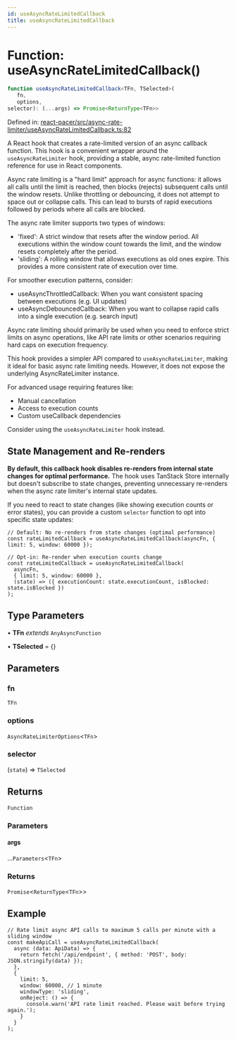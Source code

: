 ```yaml
---
id: useAsyncRateLimitedCallback
title: useAsyncRateLimitedCallback
---
```


<!-- DO NOT EDIT: this page is autogenerated from the type comments -->

# Function: useAsyncRateLimitedCallback()

```ts
function useAsyncRateLimitedCallback<TFn, TSelected>(
   fn, 
   options, 
selector): (...args) => Promise<ReturnType<TFn>>
```

Defined in: [react-pacer/src/async-rate-limiter/useAsyncRateLimitedCallback.ts:82](https://github.com/TanStack/pacer/blob/main/packages/react-pacer/src/async-rate-limiter/useAsyncRateLimitedCallback.ts#L82)

A React hook that creates a rate-limited version of an async callback function.
This hook is a convenient wrapper around the `useAsyncRateLimiter` hook,
providing a stable, async rate-limited function reference for use in React components.

Async rate limiting is a "hard limit" approach for async functions: it allows all calls
until the limit is reached, then blocks (rejects) subsequent calls until the window resets.
Unlike throttling or debouncing, it does not attempt to space out or collapse calls.
This can lead to bursts of rapid executions followed by periods where all calls are blocked.

The async rate limiter supports two types of windows:
- 'fixed': A strict window that resets after the window period. All executions within the window count
  towards the limit, and the window resets completely after the period.
- 'sliding': A rolling window that allows executions as old ones expire. This provides a more
  consistent rate of execution over time.

For smoother execution patterns, consider:
- useAsyncThrottledCallback: When you want consistent spacing between executions (e.g. UI updates)
- useAsyncDebouncedCallback: When you want to collapse rapid calls into a single execution (e.g. search input)

Async rate limiting should primarily be used when you need to enforce strict limits
on async operations, like API rate limits or other scenarios requiring hard caps
on execution frequency.

This hook provides a simpler API compared to `useAsyncRateLimiter`, making it ideal for basic
async rate limiting needs. However, it does not expose the underlying AsyncRateLimiter instance.

For advanced usage requiring features like:
- Manual cancellation
- Access to execution counts
- Custom useCallback dependencies

Consider using the `useAsyncRateLimiter` hook instead.

## State Management and Re-renders

**By default, this callback hook disables re-renders from internal state changes for optimal performance.**
The hook uses TanStack Store internally but doesn't subscribe to state changes, preventing
unnecessary re-renders when the async rate limiter's internal state updates.

If you need to react to state changes (like showing execution counts or error states),
you can provide a custom `selector` function to opt into specific state updates:

```tsx
// Default: No re-renders from state changes (optimal performance)
const rateLimitedCallback = useAsyncRateLimitedCallback(asyncFn, { limit: 5, window: 60000 });

// Opt-in: Re-render when execution counts change
const rateLimitedCallback = useAsyncRateLimitedCallback(
  asyncFn,
  { limit: 5, window: 60000 },
  (state) => ({ executionCount: state.executionCount, isBlocked: state.isBlocked })
);
```

## Type Parameters

• **TFn** *extends* `AnyAsyncFunction`

• **TSelected** = \{\}

## Parameters

### fn

`TFn`

### options

`AsyncRateLimiterOptions`\<`TFn`\>

### selector

(`state`) => `TSelected`

## Returns

`Function`

### Parameters

#### args

...`Parameters`\<`TFn`\>

### Returns

`Promise`\<`ReturnType`\<`TFn`\>\>

## Example

```tsx
// Rate limit async API calls to maximum 5 calls per minute with a sliding window
const makeApiCall = useAsyncRateLimitedCallback(
  async (data: ApiData) => {
    return fetch('/api/endpoint', { method: 'POST', body: JSON.stringify(data) });
  },
  {
    limit: 5,
    window: 60000, // 1 minute
    windowType: 'sliding',
    onReject: () => {
      console.warn('API rate limit reached. Please wait before trying again.');
    }
  }
);
```
